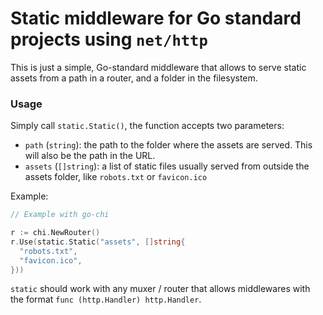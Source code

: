 # Static middleware for Go standard projects using `net/http`

This is just a simple, Go-standard middleware that allows to serve static assets from a
path in a router, and a folder in the filesystem.


### Usage

Simply call `static.Static()`, the function accepts two parameters:

* `path` (`string`): the path to the folder where the assets are served. This will also be the path in the URL.
* `assets` (`[]string`): a list of static files usually served from outside the assets folder, like `robots.txt` or `favicon.ico`

Example:

```go
// Example with go-chi

r := chi.NewRouter()
r.Use(static.Static("assets", []string{
  "robots.txt",
  "favicon.ico",
}))
```

`static` should work with any muxer / router that allows middlewares with the format `func (http.Handler) http.Handler`.
